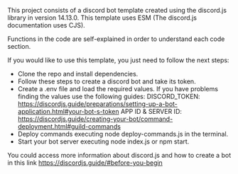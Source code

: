 This project consists of a discord bot template created using the discord.js library in version 14.13.0. This template uses ESM (The discord.js documentation uses CJS).

Functions in the code are self-explained in order to understand each code section.

If you would like to use this template, you just need to follow the next steps:

- Clone the repo and install dependencies.
- Follow these steps to create a discord bot and take its token.
- Create a .env file and load the required values. If you have problems finding the values use the following guides:
DISCORD_TOKEN: https://discordjs.guide/preparations/setting-up-a-bot-application.html#your-bot-s-token
APP ID & SERVER ID: https://discordjs.guide/creating-your-bot/command-deployment.html#guild-commands
- Deploy commands executing node deploy-commands.js in the terminal.
- Start your bot server executing node index.js or npm start.

You could access more information about discord.js and how to create a bot in this link https://discordjs.guide/#before-you-begin
